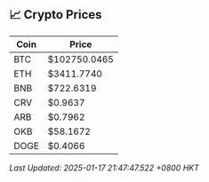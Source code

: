 ## 📈 Crypto Prices

| Coin | Price |
| ---- | ----- |
| BTC | $102750.0465 |
| ETH | $3411.7740 |
| BNB | $722.6319 |
| CRV | $0.9637 |
| ARB | $0.7962 |
| OKB | $58.1672 |
| DOGE | $0.4066 |

_Last Updated: 2025-01-17 21:47:47.522 +0800 HKT_